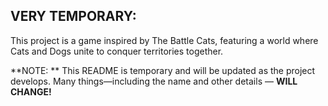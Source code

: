 ## VERY TEMPORARY:
This project is a game inspired by The Battle Cats, featuring a world where Cats and Dogs unite to conquer territories together.

**NOTE: ** This README is temporary and will be updated as the project develops. Many things—including the name and other details — **WILL CHANGE!**
